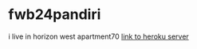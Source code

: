 # fwb24pandiri
i live in horizon west apartment70
[link to heroku server](https://db24pandiri.herokuapp.com)
